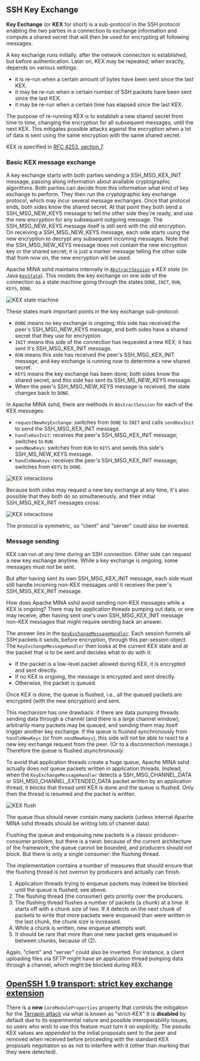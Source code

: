 ## SSH Key Exchange

**Key Exchange** (or **KEX** for short) is a sub-protocol in the SSH protocol
enabling the two parties in a connection to exchange information and compute a
shared secret that will then be used for encrypting all following messages.

A key exchange runs initially, after the network connection is established,
but before authentication. Later on, KEX may be repeated; when exactly,
depends on various settings:

* it is re-run when a certain amount of bytes have been sent since the last KEX.
* it may be re-run when a certain number of SSH packets have been sent since the last KEX.
* it may be re-run when a certain time has elapsed since the last KEX.

The purpose of re-running KEX is to establish a new shared secret from time to
time, changing the encryption for all subsequent messages, until the next KEX.
This mitigates possible attacks against the encryption when a lot of data is sent
using the same encryption with the same shared secret.

KEX is specified in [RFC 4253, section 7](https://tools.ietf.org/html/rfc4253#section-7).

### Basic KEX message exchange

A key exchange starts with both parties sending a SSH_MSG_KEX_INIT message,
passing along information about available cryptographic algorithms. Both
parties can decide from this information what kind of key exchange to perform.
They then run the cryptographic key exchange protocol, which may incur several
message exchanges. Once that protocol ends, both sides know the shared secret.
At that point they both send a SSH_MSG_NEW_KEYS message to tell the other side
they're ready, and use the new encryption for any subsequent outgoing message.
The SSH_MSG_NEW_KEYS message itself is still sent with the old encryption. On
receiving a SSH_MSG_NEW_KEYS message, each side starts using the new encryption
to decrypt any subsequent incoming messages. Note that the SSH_MSG_NEW_KEYS
message does not contain the new encryption key or the shared secret; it is
just a marker message telling the other side that from now on, the new encryption
will be used.

Apache MINA sshd maintains internally in [`AbstractSession`](../../sshd-core/src/main/java/org/apache/sshd/common/session/helpers/AbstractSession.java)
a *KEX state* (in Java [`KexState`](../../sshd-common/src/main/java/org/apache/sshd/common/kex/KexState.java)).
This models the key exchange on one side of the connection as a state machine
going through the states `DONE`, `INIT`, `RUN`, `KEYS`, `DONE`.

![KEX state machine](./kex_states.svg)

These states mark important points in the key exchange sub-protocol:

* `DONE` means no key exchange is ongoing, this side has received the peer's SSH_MSG_NEW_KEYS message, and both sides have a shared secret that they use for encryption.
* `INIT` means this side of the connection has requested a new KEX; it has sent it's SSH_MSG_KEX_INIT message.
* `RUN` means this side has received the peer's SSH_MSG_KEX_INIT message, and key exchange is running now to determine a new shared secret.
* `KEYS` means the key exchange has been done; both sides know the shared secret, and this side has sent its SSH_MS_NEW_KEYS message.
* When the peer's SSH_MSG_NEW_KEYS message is received, the state changes back to `DONE`.

In Apache MINA sshd, there are methods in `AbstractSession` for each of the KEX
messages:

* `requestNewKeyExchange`: switches from `DONE` to `INIT` and calls `sendKexInit` to send the SSH_MSG_KEX_INIT message.
* `handleKexInit`: receives the peer's SSH_MSG_KEX_INIT message; switches to `RUN`.
* `sendNewKeys`: switches from `RUN` to `KEYS` and sends this side's SSH_MS_NEW_KEYS message.
* `handleNewKeys`: receives the peer's SSH_MSG_KEX_INIT message; switches from `KEYS` to `DONE`.

![KEX interactions](./kex_interaction_1.svg)

Because both sides may request a new key exchange at any time, it's also possible
that they both do so simultaneously, and their initial SSH_MSG_KEX_INIT messages
cross:

![KEX interactions](./kex_interaction_2.svg)

The protocol is symmetric, so "client" and "server" could also be inverted.

### Message sending

KEX can run *at any time* during an SSH connection. Either side can request a new
key exchange anytime. While a key exchange is ongoing, some messages must *not*
be sent.

But after having sent its own SSH_MSG_KEX_INIT message, each side must still handle
incoming non-KEX messages until it receives the peer's SSH_MSG_KEX_INIT message.

How does Apache MINA sshd avoid sending non-KEX messages while a KEX is ongoing?
There may be application threads pumping out data, or one may receive, after having
sent one's own SSH_MSG_KEX_INIT message non-KEX messages that might require sending
back an answer.

The answer lies in the [`KeyExchangeMessageHandler`](../../sshd-core/src/main/java/org/apache/sshd/common/session/helpers/KeyExchangeMessageHandler.java).
Each session funnels all SSH packets it sends, before encryption, through this
per-session object. The `KeyExchangeMessageHandler` then looks at the current KEX
state and at the packet that is to be sent and decides what to do with it:

* If the packet is a low-level packet allowed during KEX, it is encrypted and sent directly.
* If no KEX is ongoing, the message is encrypted and sent directly.
* Otherwise, the packet is queued.

Once KEX is done, the queue is flushed, i.e., all the queued packets are encrypted
(with the new encryption) and sent.

This mechanism has one drawback: if there are data pumping threads sending data
through a channel (and there is a large channel window), arbitrarily many packets
may be queued, and sending them may itself trigger another key exchange. If the
queue is flushed synchronously from `handleNewKeys` (or from `sendNewKeys`), this
side will not be able to react to a new key exchange request from the peer. (Or
to a disconnection message.) Therefore the queue is flushed *asynchronously*.

To avoid that application threads create a huge queue, Apache MINA sshd actually
does *not* queue packets written in application threads. Instead, when the
`KeyExchangeMessageHandler` detects a SSH_MSG_CHANNEL_DATA or SSH_MSG_CHANNEL_EXTENDED_DATA
packet written by an application thread, it *blocks* that thread until KEX is done
and the queue is flushed. Only then the thread is resumed and the packet is written.

![KEX flush](./kex_flush.svg)

The queue thus should never contain many packets (unless internal Apache MINA sshd
threads should be writing lots of channel data). 

Flushing the queue and enqueuing new packets is a classic producer-consumer problem,
but there is a twist: because of the current architecture of the framework, the queue
cannot be bounded, and producers should not block. But there is only a single consumer:
the flushing thread.

The implementation contains a number of measures that should ensure that the flushing
thread is not overrun by producers and actually can finish.

1. Application threads trying to enqueue packets may indeed be blocked until the queue is flushed; see above.
2. The flushing thread (the consumer) gets priority over the producers.
3. The flushing thread flushes a number of packets (a chunk) at a time. It starts off with a chunk size of two. If it detects on the next chunk of packets to write that more packets were enqueued than were written in the last chunk, the chunk size is increased.
4. While a chunk is written, new enqueue attempts wait.
5. It should be rare that more than one new packet gets enqueued in between chunks, because of (2).

Again, "client" and "server" could also be inverted. For instance, a client uploading
files via SFTP might have an application thread pumping data through a channel, which
might be blocked during KEX.

## [OpenSSH 1.9 transport: strict key exchange extension](https://github.com/openssh/openssh-portable/blob/master/PROTOCOL)


There is a **new** `CoreModuleProperties` property that controls the mitigation for the [Terrapin attack](https://terrapin-attack.com/) via what is known as "strict-KEX"
It is **disabled** by default due to its experimental nature and possible interoperability issues, so users who wish to use this feature must turn it on *explicitly*.
The pseudo KEX values are *appended* to the initial proposals sent to the peer and removed when received before proceeding with the standard KEX proposals negotiation so
as not to interfere with it (other than marking that they were detected).
